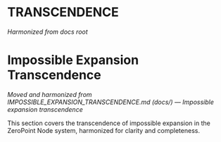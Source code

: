# TRANSCENDENCE

*Harmonized from docs root*

# Impossible Expansion Transcendence

*Moved and harmonized from IMPOSSIBLE_EXPANSION_TRANSCENDENCE.md (docs/) — Impossible expansion transcendence*

This section covers the transcendence of impossible expansion in the ZeroPoint Node system, harmonized for clarity and completeness.

<!-- (Insert harmonized content here) --> 